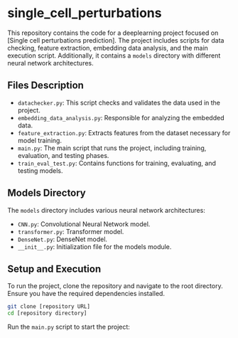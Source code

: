 # single_cell_perturbations

This repository contains the code for a deeplearning project focused on [Single cell perturbations prediction]. The project includes scripts for data checking, feature extraction, embedding data analysis, and the main execution script. Additionally, it contains a `models` directory with different neural network architectures.

## Files Description

- `datachecker.py`: This script checks and validates the data used in the project.
- `embedding_data_analysis.py`: Responsible for analyzing the embedded data.
- `feature_extraction.py`: Extracts features from the dataset necessary for model training.
- `main.py`: The main script that runs the project, including training, evaluation, and testing phases.
- `train_eval_test.py`: Contains functions for training, evaluating, and testing models.

## Models Directory

The `models` directory includes various neural network architectures:
- `CNN.py`: Convolutional Neural Network model.
- `transformer.py`: Transformer model.
- `DenseNet.py`: DenseNet model.
- `__init__.py`: Initialization file for the models module.

## Setup and Execution

To run the project, clone the repository and navigate to the root directory. Ensure you have the required dependencies installed.

```bash
git clone [repository URL]
cd [repository directory]
```

Run the `main.py` script to start the project:
